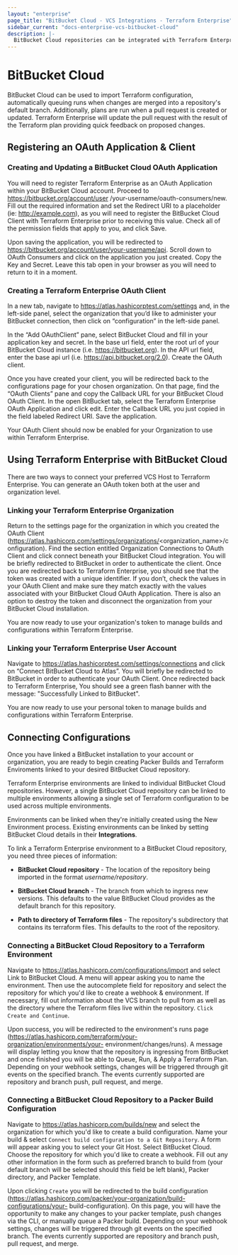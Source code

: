 ```yaml
---
layout: "enterprise"
page_title: "BitBucket Cloud - VCS Integrations - Terraform Enterprise"
sidebar_current: "docs-enterprise-vcs-bitbucket-cloud"
description: |-
  BitBucket Cloud repositories can be integrated with Terraform Enterprise by using push command.
---
```

# BitBucket Cloud

BitBucket Cloud can be used to import Terraform configuration, automatically
queuing runs when changes are merged into a repository's default branch.
Additionally, plans are run when a pull request is created or updated. Terraform
Enterprise will update the pull request with the result of the Terraform plan
providing quick feedback on proposed changes.

## Registering an OAuth Application & Client

### Creating and Updating a BitBucket Cloud OAuth Application

You will need to register Terraform Enterprise as an OAuth Application within
your BitBucket Cloud account. Proceed to https://bitbucket.org/account/user
/your-username/oauth-consumers/new. Fill out the required information and set
the Redirect URI to a placeholder (ie: http://example.com), as you will need to
register the BitBucket Cloud Client with Terraform Enterprise prior to receiving
this value. Check all of the permission fields that apply to you, and click
Save.

Upon saving the application, you will be redirected to
https://bitbucket.org/account/user/your-username/api. Scroll down to OAuth
Consumers and click on the application you just created. Copy the Key and
Secret. Leave this tab open in your browser as you will need to return to it in
a moment.

### Creating a Terraform Enterprise OAuth Client

In a new tab, navigate to https://atlas.hashicorptest.com/settings and, in the
left-side panel, select the organization that you’d like to administer your
BitBucket connection, then click on “configuration” in the left-side panel.

In the “Add OAuthClient” pane, select BitBucket Cloud and fill in your
application key and secret. In the base url field, enter the root url of your
BitBucket Cloud instance (i.e. https://bitbucket.org). In the API url field,
enter the base api url (i.e. https://api.bitbucket.org/2.0). Create the OAuth
client.

Once you have created your client, you will be redirected back to the
configurations page for your chosen organization. On that page, find the “OAuth
Clients” pane and copy the Callback URL for your BitBucket Cloud OAuth Client.
In the open BitBucket tab, select the Terraform Enterprise OAuth Application and
click edit. Enter the Callback URL you just copied in the field labeled Redirect
URI. Save the application.

Your OAuth Client should now be enabled for your Organization to use within
Terraform Enterprise.

## Using Terraform Enterprise with BitBucket Cloud

There are two ways to connect your preferred VCS Host to Terraform Enterprise.
You can generate an OAuth token both at the user and organization level.

### Linking your Terraform Enterprise Organization

Return to the settings page for the organization in which you created the OAuth
Client (https://atlas.hashicorp.com/settings/organizations/<organization_name>/c
onfiguration). Find the section entitled Organization Connections to OAuth
Client and click connect beneath your BitBucket Cloud integration. You will be
briefly redirected to BitBucket in order to authenticate the client. Once you
are redirected back to Terraform Enterprise, you should see that the token was
created with a unique identifier. If you don’t, check the values in your OAuth
Client and make sure they match exactly with the values associated with your
BitBucket Cloud OAuth Application. There is also an option to destroy the token
and disconnect the organization from your BitBucket Cloud installation.

You are now ready to use your organization's token to manage builds and
configurations within Terraform Enterprise.

### Linking your Terraform Enterprise User Account

Navigate to https://atlas.hashicorptest.com/settings/connections and click on
“Connect BitBucket Cloud to Atlas”. You will briefly be redirected to BitBucket
in order to authenticate your OAuth Client. Once redirected back to Terraform
Enterprise, You should see a green flash banner with the message: "Successfully
Linked to BitBucket".

You are now ready to use your personal token to manage builds and configurations
within Terraform Enterprise.

## Connecting Configurations

Once you have linked a BitBucket installation to your account or organization,
you are ready to begin creating Packer Builds and Terraform Enviroments linked
to your desired BitBucket Cloud repository.

Terraform Enterprise environments are linked to individual BitBucket Cloud repositories.
However, a single BitBucket Cloud repository can be linked to multiple environments
allowing a single set of Terraform configuration to be used across multiple
environments.

Environments can be linked when they're initially created using the New
Environment process. Existing environments can be linked by setting BitBucket Cloud
details in their **Integrations**.

To link a Terraform Enterprise environment to a BitBucket Cloud repository, you need
three pieces of information:

- **BitBucket Cloud repository** - The location of the repository being imported in the
format _username/repository_.

- **BitBucket Cloud branch** - The branch from which to ingress new versions. This
defaults to the value BitBucket Cloud provides as the default branch for this repository.

- **Path to directory of Terraform files** - The repository's subdirectory that
contains its terraform files. This defaults to the root of the repository.

### Connecting a BitBucket Cloud Repository to a Terraform Environment

Navigate to https://atlas.hashicorp.com/configurations/import and select Link to
BitBucket Cloud. A menu will appear asking you to name the environment. Then use
the autocomplete field for repository and select the repository for which you'd
like to create a webhook & environment. If necessary, fill out information about
the VCS branch to pull from as well as the directory where the Terraform files
live within the repository. `Click Create and Continue`.

Upon success, you will be redirected to the environment's runs page
(https://atlas.hashicorp.com/terraform/your-organization/environments/your-
environment/changes/runs). A message will display letting you know that the
repository is ingressing from BitBucket and once finished you will be able to
Queue, Run, & Apply a Terraform Plan. Depending on your webhook settings,
changes will be triggered through git events on the specified branch. The events
currently supported are repository and branch push, pull request, and merge.

### Connecting a BitBucket Cloud Repository to a Packer Build Configuration

Navigate to https://atlas.hashicorp.com/builds/new and select the organization
for which you'd like to create a build configuration. Name your build & select
`Connect build configuration to a Git Repository`. A form will appear asking you
to select your Git Host. Select BitBucket Cloud. Choose the repository for which
you'd like to create a webhook. Fill out any other information in the form such
as preferred branch to build from (your default branch will be selected should
this field be left blank), Packer directory, and Packer Template.

Upon clicking `Create` you will be redirected to the build configuration
(https://atlas.hashicorp.com/packer/your-organization/build-configurations/your-
build-configuration). On this page, you will have the opportunity to make any
changes to your packer template, push changes via the CLI, or manually queue a
Packer build. Depending on your webhook settings, changes will be triggered
through git events on the specified branch. The events currently supported are
repository and branch push, pull request, and merge.
